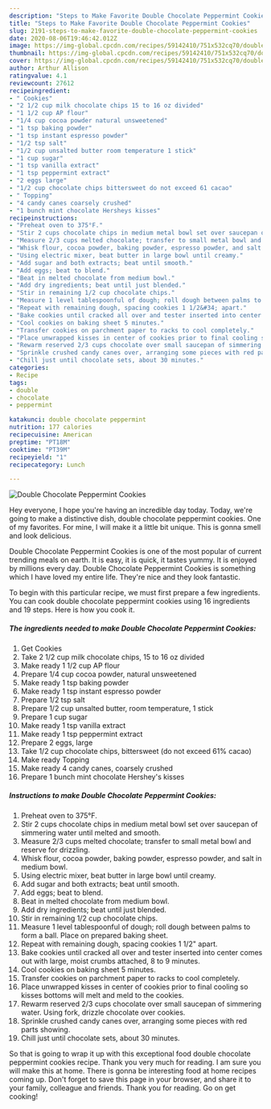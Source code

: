 ```yaml
---
description: "Steps to Make Favorite Double Chocolate Peppermint Cookies"
title: "Steps to Make Favorite Double Chocolate Peppermint Cookies"
slug: 2191-steps-to-make-favorite-double-chocolate-peppermint-cookies
date: 2020-08-06T19:46:42.012Z
image: https://img-global.cpcdn.com/recipes/59142410/751x532cq70/double-chocolate-peppermint-cookies-recipe-main-photo.jpg
thumbnail: https://img-global.cpcdn.com/recipes/59142410/751x532cq70/double-chocolate-peppermint-cookies-recipe-main-photo.jpg
cover: https://img-global.cpcdn.com/recipes/59142410/751x532cq70/double-chocolate-peppermint-cookies-recipe-main-photo.jpg
author: Arthur Allison
ratingvalue: 4.1
reviewcount: 27612
recipeingredient:
- " Cookies"
- "2 1/2 cup milk chocolate chips 15 to 16 oz divided"
- "1 1/2 cup AP flour"
- "1/4 cup cocoa powder natural unsweetened"
- "1 tsp baking powder"
- "1 tsp instant espresso powder"
- "1/2 tsp salt"
- "1/2 cup unsalted butter room temperature 1 stick"
- "1 cup sugar"
- "1 tsp vanilla extract"
- "1 tsp peppermint extract"
- "2 eggs large"
- "1/2 cup chocolate chips bittersweet do not exceed 61 cacao"
- " Topping"
- "4 candy canes coarsely crushed"
- "1 bunch mint chocolate Hersheys kisses"
recipeinstructions:
- "Preheat oven to 375°F."
- "Stir 2 cups chocolate chips in medium metal bowl set over saucepan of simmering water until melted and smooth."
- "Measure 2/3 cups melted chocolate; transfer to small metal bowl and reserve for drizzling."
- "Whisk flour, cocoa powder, baking powder, espresso powder, and salt in medium bowl."
- "Using electric mixer, beat butter in large bowl until creamy."
- "Add sugar and both extracts; beat until smooth."
- "Add eggs; beat to blend."
- "Beat in melted chocolate from medium bowl."
- "Add dry ingredients; beat until just blended."
- "Stir in remaining 1/2 cup chocolate chips."
- "Measure 1 level tablespoonful of dough; roll dough between palms to form a ball. Place on prepared baking sheet."
- "Repeat with remaining dough, spacing cookies 1 1/2&#34; apart."
- "Bake cookies until cracked all over and tester inserted into center comes out with large, moist crumbs attached, 8 to 9 minutes."
- "Cool cookies on baking sheet 5 minutes."
- "Transfer cookies on parchment paper to racks to cool completely."
- "Place unwrapped kisses in center of cookies prior to final cooling so kisses bottoms will melt and meld to the cookies."
- "Rewarm reserved 2/3 cups chocolate over small saucepan of simmering water. Using fork, drizzle chocolate over cookies."
- "Sprinkle crushed candy canes over, arranging some pieces with red parts showing."
- "Chill just until chocolate sets, about 30 minutes."
categories:
- Recipe
tags:
- double
- chocolate
- peppermint

katakunci: double chocolate peppermint 
nutrition: 177 calories
recipecuisine: American
preptime: "PT18M"
cooktime: "PT39M"
recipeyield: "1"
recipecategory: Lunch

---
```



![Double Chocolate Peppermint Cookies](https://img-global.cpcdn.com/recipes/59142410/751x532cq70/double-chocolate-peppermint-cookies-recipe-main-photo.jpg)

Hey everyone, I hope you're having an incredible day today. Today, we're going to make a distinctive dish, double chocolate peppermint cookies. One of my favorites. For mine, I will make it a little bit unique. This is gonna smell and look delicious.

Double Chocolate Peppermint Cookies is one of the most popular of current trending meals on earth. It is easy, it is quick, it tastes yummy. It is enjoyed by millions every day. Double Chocolate Peppermint Cookies is something which I have loved my entire life. They're nice and they look fantastic.




To begin with this particular recipe, we must first prepare a few ingredients. You can cook double chocolate peppermint cookies using 16 ingredients and 19 steps. Here is how you cook it.

<!--inarticleads1-->

##### The ingredients needed to make Double Chocolate Peppermint Cookies:

1. Get  Cookies
1. Take 2 1/2 cup milk chocolate chips, 15 to 16 oz divided
1. Make ready 1 1/2 cup AP flour
1. Prepare 1/4 cup cocoa powder, natural unsweetened
1. Make ready 1 tsp baking powder
1. Make ready 1 tsp instant espresso powder
1. Prepare 1/2 tsp salt
1. Prepare 1/2 cup unsalted butter, room temperature, 1 stick
1. Prepare 1 cup sugar
1. Make ready 1 tsp vanilla extract
1. Make ready 1 tsp peppermint extract
1. Prepare 2 eggs, large
1. Take 1/2 cup chocolate chips, bittersweet (do not exceed 61% cacao)
1. Make ready  Topping
1. Make ready 4 candy canes, coarsely crushed
1. Prepare 1 bunch mint chocolate Hershey&#39;s kisses




<!--inarticleads2-->

##### Instructions to make Double Chocolate Peppermint Cookies:

1. Preheat oven to 375°F.
1. Stir 2 cups chocolate chips in medium metal bowl set over saucepan of simmering water until melted and smooth.
1. Measure 2/3 cups melted chocolate; transfer to small metal bowl and reserve for drizzling.
1. Whisk flour, cocoa powder, baking powder, espresso powder, and salt in medium bowl.
1. Using electric mixer, beat butter in large bowl until creamy.
1. Add sugar and both extracts; beat until smooth.
1. Add eggs; beat to blend.
1. Beat in melted chocolate from medium bowl.
1. Add dry ingredients; beat until just blended.
1. Stir in remaining 1/2 cup chocolate chips.
1. Measure 1 level tablespoonful of dough; roll dough between palms to form a ball. Place on prepared baking sheet.
1. Repeat with remaining dough, spacing cookies 1 1/2&#34; apart.
1. Bake cookies until cracked all over and tester inserted into center comes out with large, moist crumbs attached, 8 to 9 minutes.
1. Cool cookies on baking sheet 5 minutes.
1. Transfer cookies on parchment paper to racks to cool completely.
1. Place unwrapped kisses in center of cookies prior to final cooling so kisses bottoms will melt and meld to the cookies.
1. Rewarm reserved 2/3 cups chocolate over small saucepan of simmering water. Using fork, drizzle chocolate over cookies.
1. Sprinkle crushed candy canes over, arranging some pieces with red parts showing.
1. Chill just until chocolate sets, about 30 minutes.




So that is going to wrap it up with this exceptional food double chocolate peppermint cookies recipe. Thank you very much for reading. I am sure you will make this at home. There is gonna be interesting food at home recipes coming up. Don't forget to save this page in your browser, and share it to your family, colleague and friends. Thank you for reading. Go on get cooking!
